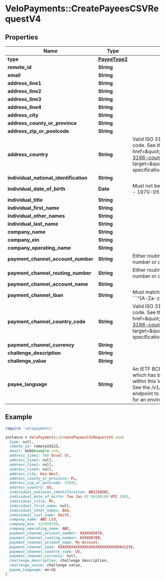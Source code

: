 # VeloPayments::CreatePayeesCSVRequestV4

## Properties

| Name | Type | Description | Notes |
| ---- | ---- | ----------- | ----- |
| **type** | [**PayeeType2**](PayeeType2.md) |  |  |
| **remote_id** | **String** |  |  |
| **email** | **String** |  |  |
| **address_line1** | **String** |  |  |
| **address_line2** | **String** |  | [optional] |
| **address_line3** | **String** |  | [optional] |
| **address_line4** | **String** |  | [optional] |
| **address_city** | **String** |  |  |
| **address_county_or_province** | **String** |  | [optional] |
| **address_zip_or_postcode** | **String** |  |  |
| **address_country** | **String** | Valid ISO 3166 2 character country code. See the &lt;a href&#x3D;\&quot;https://www.iso.org/iso-3166-country-codes.html\&quot; target&#x3D;\&quot;_blank\&quot; a&gt;ISO specification&lt;/a&gt; for details. |  |
| **individual_national_identification** | **String** |  | [optional] |
| **individual_date_of_birth** | **Date** | Must not be date in future. Example - 1970-05-20 | [optional] |
| **individual_title** | **String** |  | [optional] |
| **individual_first_name** | **String** |  | [optional] |
| **individual_other_names** | **String** |  | [optional] |
| **individual_last_name** | **String** |  | [optional] |
| **company_name** | **String** |  | [optional] |
| **company_ein** | **String** |  | [optional] |
| **company_operating_name** | **String** |  | [optional] |
| **payment_channel_account_number** | **String** | Either routing number and account number or only iban must be set | [optional] |
| **payment_channel_routing_number** | **String** | Either routing number and account number or only iban must be set | [optional] |
| **payment_channel_account_name** | **String** |  | [optional] |
| **payment_channel_iban** | **String** | Must match the regular expression &#x60;&#x60;&#x60;^[A-Za-z0-9]+$&#x60;&#x60;&#x60;. | [optional] |
| **payment_channel_country_code** | **String** | Valid ISO 3166 2 character country code. See the &lt;a href&#x3D;\&quot;https://www.iso.org/iso-3166-country-codes.html\&quot; target&#x3D;\&quot;_blank\&quot; a&gt;ISO specification&lt;/a&gt; for details. | [optional] |
| **payment_channel_currency** | **String** |  | [optional] |
| **challenge_description** | **String** |  | [optional] |
| **challenge_value** | **String** |  | [optional] |
| **payee_language** | **String** | An IETF BCP 47 language code which has been configured for use within this Velo environment.&lt;BR&gt; See the /v1/supportedLanguages endpoint to list the available codes for an environment.  | [optional] |

## Example

```ruby
require 'velopayments'

instance = VeloPayments::CreatePayeesCSVRequestV4.new(
  type: null,
  remote_id: remoteId123,
  email: bob@example.com,
  address_line1: 500 Duval St,
  address_line2: null,
  address_line3: null,
  address_line4: null,
  address_city: Key West,
  address_county_or_province: FL,
  address_zip_or_postcode: 33945,
  address_country: US,
  individual_national_identification: AB123456C,
  individual_date_of_birth: Tue Jan 01 00:00:00 UTC 1985,
  individual_title: Mr,
  individual_first_name: null,
  individual_other_names: Bob,
  individual_last_name: Smith,
  company_name: ABC Ltd,
  company_ein: 123456789,
  company_operating_name: ABC,
  payment_channel_account_number: XXXXXX5678,
  payment_channel_routing_number: XXXXX6789,
  payment_channel_account_name: My Account,
  payment_channel_iban: XXXXXXXXXXXXXXXXXXXXXXXXXXXXXX1234,
  payment_channel_country_code: US,
  payment_channel_currency: null,
  challenge_description: challenge description,
  challenge_value: challenge value,
  payee_language: en-US
)
```

